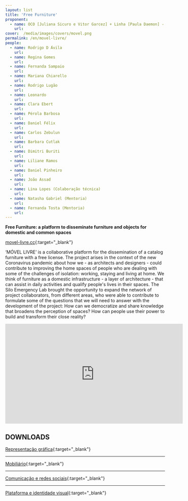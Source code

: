 ```yaml
---
layout: list
title: 'Free Furniture'
proponent:
  - name: OCO [Juliana Sicuro e Vitor Garcez] + Linha [Paula Daemon] - Rio de Janeiro 
    url: 
cover:  /media/images/covers/movel.png
permalink: /en/movel-livre/
people:
  - name: Rodrigo D ́Avila
    url: 
  - name: Regina Gomes 
    url: 
  - name: Fernanda Sampaio
    url: 
  - name: Mariana Chiarello
    url: 
  - name: Rodrigo Lugão
    url: 
  - name: Leonardo
    url: 
  - name: Clara Ebert
    url: 
  - name: Pérola Barbosa
    url: 
  - name: Daniel Félix
    url: 
  - name: Carlos Zebulun
    url: 
  - name: Barbara Cutlak
    url: 
  - name: Dimitri Buriti
    url: 
  - name: Liliane Ramos
    url: 
  - name: Daniel Pinheiro
    url: 
  - name: João Assad
    url: 
  - name: Lina Lopes (Colaboração técnica)
    url: 
  - name: Natasha Gabriel (Mentoria)
    url:    
  - name: Fernanda Tosta (Mentoria)
    url:   
---
```


**Free Furniture: a platform to disseminate furniture and objects for domestic and common spaces**

[movel-livre.cc](https://www.movel-livre.cc/){:target="_blank"}
  
‘MÓVEL LIVRE’ is a collaborative platform for the dissemination of a catalog furniture with a free license. The project arises in the context of the new Coronavirus pandemic about how we - as architects and designers - could contribute to improving the home spaces of people who are dealing with some of the challenges of isolation: working, staying and living at home. We think of furniture as a domestic infrastructure - a layer of architecture - that can assist in daily activities and qualify people's lives in their spaces. The Silo Emergency Lab brought the opportunity to expand the network of project collaborators, from different areas, who were able to contribute to formulate some of the questions that we 
will need to answer with the development of the project: How can we democratize and share knowledge that broadens the perception of spaces? How can people use their power to build and transform their close reality?

<div class="video-wrapper video-wrapper-16x9">
<iframe width="560" height="315" src="https://www.youtube.com/embed/zm3WHE2QP6c" frameborder="0" allow="accelerometer; autoplay; encrypted-media; gyroscope; picture-in-picture" allowfullscreen></iframe>
</div>


## DOWNLOADS


[Representação gráfica](https://drive.google.com/file/d/11V29oNHPcID2ekdRRwvzMDdzXSovSD2p/view){:target="_blank"}
  
  ---
    
[Mobiliário](https://drive.google.com/file/d/142D9SrsAgcQ2VTLEF07BBVLem9OvDoeG/view){:target="_blank"}
  
  ---
    
[Comunicação e redes sociais](https://drive.google.com/file/d/1miAFdD2Gds4xmTO9_uf_uKWSuuFbhg4_/view){:target="_blank"}
  
  ---
    
[Plataforma e identidade visual](https://drive.google.com/file/d/1s-9qlIwof6PaFL4b12O_w6M5BKCKMRQA/view){:target="_blank"} 